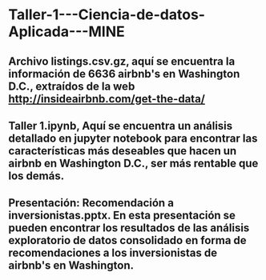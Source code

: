 # Taller-1---Ciencia-de-datos-Aplicada---MINE


## Archivo listings.csv.gz, aquí se encuentra la información de 6636 airbnb's en Washington D.C., extraídos de la web http://insideairbnb.com/get-the-data/

## Taller 1.ipynb, Aquí se encuentra un análisis detallado en jupyter notebook para encontrar las características más deseables que hacen un airbnb en Washington D.C., ser más rentable que los demás.

## Presentación: Recomendación a inversionistas.pptx. En esta presentación se pueden encontrar los resultados de las análisis exploratorio de datos consolidado en forma de recomendaciones a los inversionistas de airbnb's en Washington.
